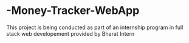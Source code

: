 # -Money-Tracker-WebApp
This project is being conducted as part of an internship program in full stack web developement provided by Bharat Intern
